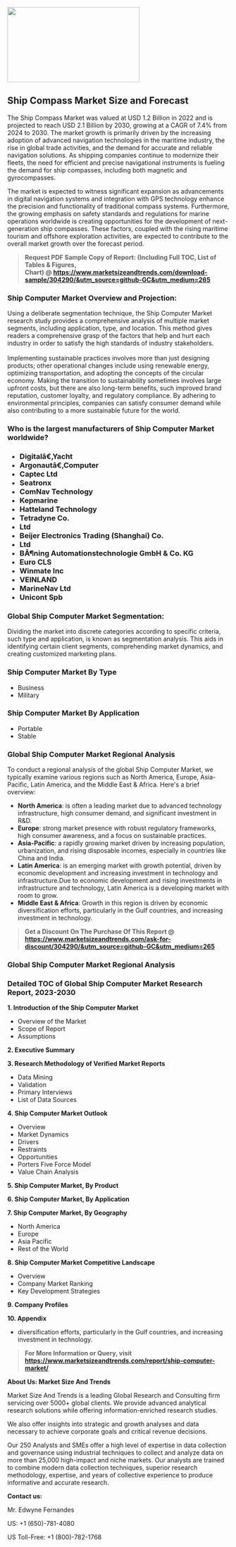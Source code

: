 <p><img class="alignnone size-medium wp-image-20088" src="https://ffe5etoiles.com/wp-content/uploads/2024/12/MST1-300x171.png" alt="" width="300" height="171" /></p><h2>Ship Compass Market Size and Forecast</h2><p>The Ship Compass Market was valued at USD 1.2 Billion in 2022 and is projected to reach USD 2.1 Billion by 2030, growing at a CAGR of 7.4% from 2024 to 2030. The market growth is primarily driven by the increasing adoption of advanced navigation technologies in the maritime industry, the rise in global trade activities, and the demand for accurate and reliable navigation solutions. As shipping companies continue to modernize their fleets, the need for efficient and precise navigational instruments is fueling the demand for ship compasses, including both magnetic and gyrocompasses.</p><p>The market is expected to witness significant expansion as advancements in digital navigation systems and integration with GPS technology enhance the precision and functionality of traditional compass systems. Furthermore, the growing emphasis on safety standards and regulations for marine operations worldwide is creating opportunities for the development of next-generation ship compasses. These factors, coupled with the rising maritime tourism and offshore exploration activities, are expected to contribute to the overall market growth over the forecast period.</p></p><blockquote id="" class=""><strong>Request PDF Sample Copy of Report: (Including Full TOC, List of Tables &amp; Figures, Chart)&nbsp;@&nbsp;<strong><a href="https://www.marketsizeandtrends.com/download-sample/304290/&utm_source=github-GC&utm_medium=265" target="_blank">https://www.marketsizeandtrends.com/download-sample/304290/&utm_source=github-GC&utm_medium=265</a></strong></strong></blockquote><h3 id="" class="">Ship Computer Market&nbsp;Overview and Projection:</h3><p id="" class="">Using a deliberate segmentation technique, the Ship Computer Market research study provides a comprehensive analysis of multiple market segments, including application, type, and location. This method gives readers a comprehensive grasp of the factors that help and hurt each industry in order to satisfy the high standards of industry stakeholders. <br /> <br />Implementing sustainable practices involves more than just designing products; other operational changes include using renewable energy, optimizing transportation, and adopting the concepts of the circular economy. Making the transition to sustainability sometimes involves large upfront costs, but there are also long-term benefits, such improved brand reputation, customer loyalty, and regulatory compliance. By adhering to environmental principles, companies can satisfy consumer demand while also contributing to a more sustainable future for the world.</p><h3 id="" class="">Who is the largest manufacturers of&nbsp;Ship Computer Market worldwide?</h3><h3 class=""><p><ul><li>Digitalâ€‚Yacht </li><li> Argonautâ€‚Computer </li><li> Captec Ltd </li><li> Seatronx </li><li> ComNav Technology </li><li> Kepmarine </li><li> Hatteland Technology </li><li> Tetradyne Co. </li><li> Ltd </li><li> Beijer Electronics Trading (Shanghai) Co. </li><li> Ltd </li><li> BÃ¶ning Automationstechnologie GmbH & Co. KG </li><li> Euro CLS </li><li> Winmate Inc </li><li> VEINLAND </li><li> MarineNav Ltd </li><li> Unicont Spb</li></ul></p></h3><h3 id="" class="">Global&nbsp;Ship Computer Market Segmentation:</h3><p id="" class="">Dividing the market into discrete categories according to specific criteria, such type and application, is known as segmentation analysis. This aids in identifying certain client segments, comprehending market dynamics, and creating customized marketing plans.</p><h3 id="" class="">Ship Computer Market&nbsp;By Type</h3><p><p><ul><li>Business</li><li> Military</p></li></ul></p></p><h3 id="" class="">Ship Computer Market&nbsp;By Application</h3><p class=""><p><ul><li>Portable</li><li> Stable</li></ul></p></p><h3 id="" class="">Global Ship Computer Market Regional Analysis</h3><p id="" class="">To conduct a regional analysis of the global Ship Computer Market, we typically examine various regions such as North America, Europe, Asia-Pacific, Latin America, and the Middle East &amp; Africa. Here's a brief overview:</p><ul><li><strong>North America</strong>: is often a leading market due to advanced technology infrastructure, high consumer demand, and significant investment in R&amp;D.</li><li><strong>Europe</strong>: strong market presence with robust regulatory frameworks, high consumer awareness, and a focus on sustainable practices.</li><li><strong>Asia-Pacific</strong>: a rapidly growing market driven by increasing population, urbanization, and rising disposable incomes, especially in countries like China and India.</li><li><strong>Latin America</strong>: is an emerging market with growth potential, driven by economic development and increasing investment in technology and infrastructure.Due to economic development and rising investments in infrastructure and technology, Latin America is a developing market with room to grow.</li><li><strong>Middle East &amp; Africa</strong>: Growth in this region is driven by economic diversification efforts, particularly in the Gulf countries, and increasing investment in technology.</li></ul><blockquote id="" class=""><strong>Get a Discount On The Purchase Of This Report @ <strong><a href="https://www.marketsizeandtrends.com/ask-for-discount/304290/&utm_source=github-GC&utm_medium=265" target="_blank">https://www.marketsizeandtrends.com/ask-for-discount/304290/&utm_source=github-GC&utm_medium=265</a></strong></strong></blockquote><h3 id="" class="">Global Ship Computer Market Regional Analysis</h3><h3 id="" class="">Detailed TOC of Global Ship Computer Market Research Report, 2023-2030</h3><p id="" class=""><strong>1. Introduction of the Ship Computer Market</strong></p><ul><li>Overview of the Market</li><li>Scope of Report</li><li>Assumptions</li></ul><p id="" class=""><strong>2. Executive Summary</strong></p><p id="" class=""><strong>3. Research Methodology of Verified Market Reports</strong></p><ul><li>Data Mining</li><li>Validation</li><li>Primary Interviews</li><li>List of Data Sources</li></ul><p id="" class=""><strong>4. Ship Computer Market Outlook</strong></p><ul><li>Overview</li><li>Market Dynamics</li><li>Drivers</li><li>Restraints</li><li>Opportunities</li><li>Porters Five Force Model</li><li>Value Chain Analysis</li></ul><p id="" class=""><strong>5. Ship Computer Market, By Product</strong></p><p id="" class=""><strong>6. Ship Computer Market, By Application</strong></p><p id="" class=""><strong>7. Ship Computer Market, By Geography</strong></p><ul><li>North America</li><li>Europe</li><li>Asia Pacific</li><li>Rest of the World</li></ul><p id="" class=""><strong>8. Ship Computer Market Competitive Landscape</strong></p><ul><li>Overview</li><li>Company Market Ranking</li><li>Key Development Strategies</li></ul><p id="" class=""><strong>9. Company Profiles</strong></p><p id="" class=""><strong>10. Appendix</strong></p><ul><li>diversification efforts, particularly in the Gulf countries, and increasing investment in technology.</li></ul><blockquote id="" class=""><strong>For More Information or Query, visit <strong><strong><a href="https://www.marketsizeandtrends.com/report/ship-computer-market/" target="_blank">https://www.marketsizeandtrends.com/report/ship-computer-market/</a></strong></strong></strong></blockquote><p id="" class=""><strong>About Us: Market Size And Trends</strong></p><p id="" class="">Market Size And Trends is a leading Global Research and Consulting firm servicing over 5000+ global clients. We provide advanced analytical research solutions while offering information-enriched research studies.</p><p id="" class="">We also offer insights into strategic and growth analyses and data necessary to achieve corporate goals and critical revenue decisions.</p><p id="" class="">Our 250 Analysts and SMEs offer a high level of expertise in data collection and governance using industrial techniques to collect and analyze data on more than 25,000 high-impact and niche markets. Our analysts are trained to combine modern data collection techniques, superior research methodology, expertise, and years of collective experience to produce informative and accurate research.</p><p id="" class=""><strong>Contact us:</strong></p><p id="" class="">Mr. Edwyne Fernandes</p><p id="" class="">US: +1 (650)-781-4080</p><p id="" class="">US Toll-Free: +1 (800)-782-1768</p>
